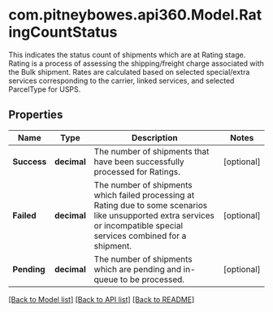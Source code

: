 # com.pitneybowes.api360.Model.RatingCountStatus
This indicates the status count of shipments which are at Rating stage. Rating is a process of assessing the shipping/freight charge associated with the Bulk shipment. Rates are calculated based on selected special/extra services corresponding to the carrier, linked services, and selected ParcelType for USPS.

## Properties

Name | Type | Description | Notes
------------ | ------------- | ------------- | -------------
**Success** | **decimal** | The number of shipments that have been successfully processed for Ratings. | [optional] 
**Failed** | **decimal** | The number of shipments which failed processing at Rating due to some scenarios like unsupported extra services or incompatible special services combined for a shipment. | [optional] 
**Pending** | **decimal** | The number of shipments which are pending and in-queue to be processed. | [optional] 

[[Back to Model list]](../README.md#documentation-for-models) [[Back to API list]](../README.md#documentation-for-api-endpoints) [[Back to README]](../README.md)

